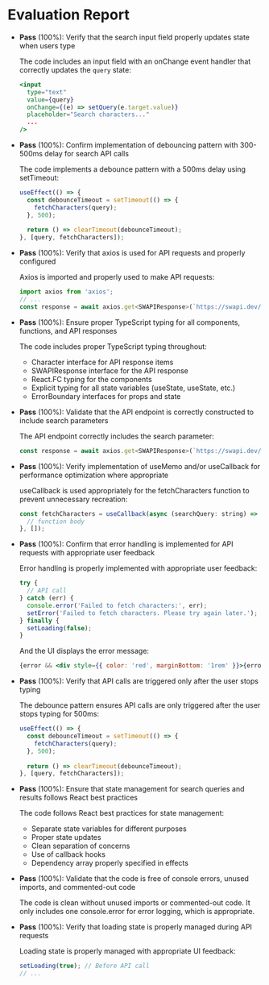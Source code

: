 # Evaluation Report

- **Pass** (100%): Verify that the search input field properly updates state when users type
  
  The code includes an input field with an onChange event handler that correctly updates the `query` state:
  ```jsx
  <input
    type="text"
    value={query}
    onChange={(e) => setQuery(e.target.value)}
    placeholder="Search characters..."
    ...
  />
  ```

- **Pass** (100%): Confirm implementation of debouncing pattern with 300-500ms delay for search API calls
  
  The code implements a debounce pattern with a 500ms delay using setTimeout:
  ```javascript
  useEffect(() => {
    const debounceTimeout = setTimeout(() => {
      fetchCharacters(query);
    }, 500);
    
    return () => clearTimeout(debounceTimeout);
  }, [query, fetchCharacters]);
  ```

- **Pass** (100%): Verify that axios is used for API requests and properly configured
  
  Axios is imported and properly used to make API requests:
  ```javascript
  import axios from 'axios';
  // ...
  const response = await axios.get<SWAPIResponse>(`https://swapi.dev/api/people/?search=${searchQuery}`);
  ```

- **Pass** (100%): Ensure proper TypeScript typing for all components, functions, and API responses
  
  The code includes proper TypeScript typing throughout:
  - Character interface for API response items
  - SWAPIResponse interface for the API response
  - React.FC typing for the components
  - Explicit typing for all state variables (useState<boolean>, useState<string>, etc.)
  - ErrorBoundary interfaces for props and state

- **Pass** (100%): Validate that the API endpoint is correctly constructed to include search parameters
  
  The API endpoint correctly includes the search parameter:
  ```javascript
  const response = await axios.get<SWAPIResponse>(`https://swapi.dev/api/people/?search=${searchQuery}`);
  ```

- **Pass** (100%): Verify implementation of useMemo and/or useCallback for performance optimization where appropriate
  
  useCallback is used appropriately for the fetchCharacters function to prevent unnecessary recreation:
  ```javascript
  const fetchCharacters = useCallback(async (searchQuery: string) => {
    // function body
  }, []);
  ```

- **Pass** (100%): Confirm that error handling is implemented for API requests with appropriate user feedback
  
  Error handling is properly implemented with appropriate user feedback:
  ```javascript
  try {
    // API call
  } catch (err) {
    console.error('Failed to fetch characters:', err);
    setError('Failed to fetch characters. Please try again later.');
  } finally {
    setLoading(false);
  }
  ```
  
  And the UI displays the error message:
  ```jsx
  {error && <div style={{ color: 'red', marginBottom: '1rem' }}>{error}</div>}
  ```

- **Pass** (100%): Verify that API calls are triggered only after the user stops typing
  
  The debounce pattern ensures API calls are only triggered after the user stops typing for 500ms:
  ```javascript
  useEffect(() => {
    const debounceTimeout = setTimeout(() => {
      fetchCharacters(query);
    }, 500);
    
    return () => clearTimeout(debounceTimeout);
  }, [query, fetchCharacters]);
  ```

- **Pass** (100%): Ensure that state management for search queries and results follows React best practices
  
  The code follows React best practices for state management:
  - Separate state variables for different purposes
  - Proper state updates
  - Clean separation of concerns
  - Use of callback hooks
  - Dependency array properly specified in effects

- **Pass** (100%): Validate that the code is free of console errors, unused imports, and commented-out code
  
  The code is clean without unused imports or commented-out code. It only includes one console.error for error logging, which is appropriate.

- **Pass** (100%): Verify that loading state is properly managed during API requests
  
  Loading state is properly managed with appropriate UI feedback:
  ```javascript
  setLoading(true); // Before API call
  // ...
  